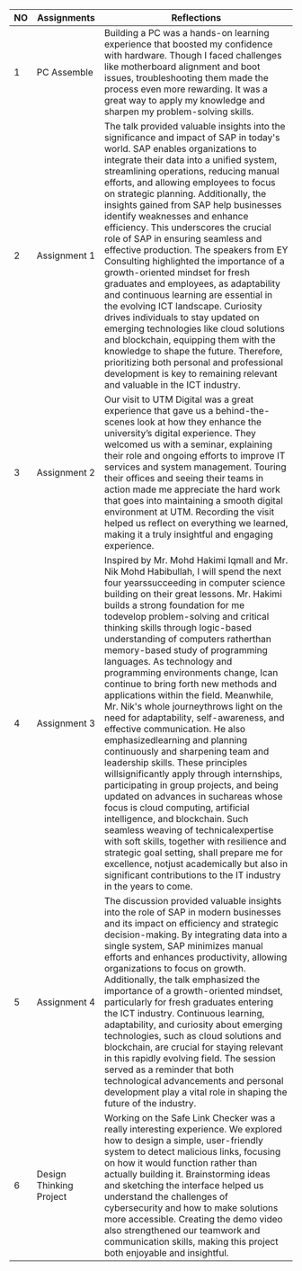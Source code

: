 | NO            |Assignments                          |Reflections
|------|-------------------------------|-----------------------------|
|1|PC Assemble                     |Building a PC was a hands-on learning experience that boosted my confidence with hardware. Though I faced challenges like motherboard alignment and boot issues, troubleshooting them made the process even more rewarding. It was a great way to apply my knowledge and sharpen my problem-solving skills.|
|2|Assignment 1                    |The talk provided valuable insights into the significance and impact of SAP in today's world. SAP enables organizations to integrate their data into a unified system, streamlining operations, reducing manual efforts, and allowing employees to focus on strategic planning. Additionally, the insights gained from SAP help businesses identify weaknesses and enhance efficiency. This underscores the crucial role of SAP in ensuring seamless and effective production. The speakers from EY Consulting highlighted the importance of a growth-oriented mindset for fresh graduates and employees, as adaptability and continuous learning are essential in the evolving ICT landscape. Curiosity drives individuals to stay updated on emerging technologies like cloud solutions and blockchain, equipping them with the knowledge to shape the future. Therefore, prioritizing both personal and professional development is key to remaining relevant and valuable in the ICT industry.|
|3|Assignment 2                    |Our visit to UTM Digital was a great experience that gave us a behind-the-scenes look at how they enhance the university’s digital experience. They welcomed us with a seminar, explaining their role and ongoing efforts to improve IT services and system management. Touring their offices and seeing their teams in action made me appreciate the hard work that goes into maintaining a smooth digital environment at UTM. Recording the visit helped us reflect on everything we learned, making it a truly insightful and engaging experience.|
|4|Assignment 3                    |Inspired by Mr. Mohd Hakimi Iqmall and Mr. Nik Mohd Habibullah, I will spend the next four yearssucceeding in computer science building on their great lessons. Mr. Hakimi builds a strong foundation for me todevelop problem-solving and critical thinking skills through logic-based understanding of computers ratherthan memory-based study of programming languages. As technology and programming environments change, Ican continue to bring forth new methods and applications within the field. Meanwhile, Mr. Nik's whole journeythrows light on the need for adaptability, self-awareness, and effective communication. He also emphasizedlearning and planning continuously and sharpening team and leadership skills. These principles willsignificantly apply through internships, participating in group projects, and being updated on advances in suchareas whose focus is cloud computing, artificial intelligence, and blockchain. Such seamless weaving of technicalexpertise with soft skills, together with resilience and strategic goal setting, shall prepare me for excellence, notjust academically but also in significant contributions to the IT industry in the years to come.|
|5|Assignment 4                    |The discussion provided valuable insights into the role of SAP in modern businesses and its impact on efficiency and strategic decision-making. By integrating data into a single system, SAP minimizes manual efforts and enhances productivity, allowing organizations to focus on growth. Additionally, the talk emphasized the importance of a growth-oriented mindset, particularly for fresh graduates entering the ICT industry. Continuous learning, adaptability, and curiosity about emerging technologies, such as cloud solutions and blockchain, are crucial for staying relevant in this rapidly evolving field. The session served as a reminder that both technological advancements and personal development play a vital role in shaping the future of the industry.|
|6|Design Thinking Project         |Working on the Safe Link Checker was a really interesting experience. We explored how to design a simple, user-friendly system to detect malicious links, focusing on how it would function rather than actually building it. Brainstorming ideas and sketching the interface helped us understand the challenges of cybersecurity and how to make solutions more accessible. Creating the demo video also strengthened our teamwork and communication skills, making this project both enjoyable and insightful.|

